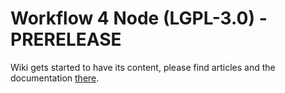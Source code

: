 Workflow 4 Node (LGPL-3.0) - PRERELEASE
=======================================

Wiki gets started to have its content, please find articles and the documentation [there](https://github.com/workflow-4-node/workflow-4-node/wiki).
